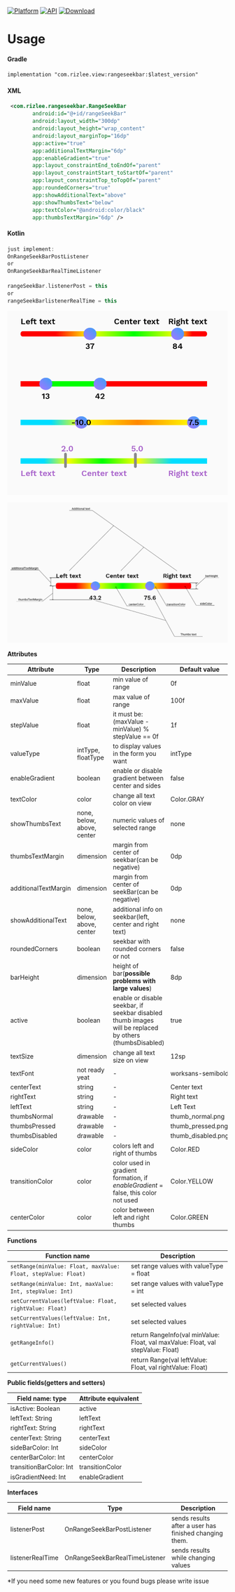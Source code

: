 [![Platform](https://img.shields.io/badge/platform-Android-yellow.svg)](https://www.android.com)
[![API](https://img.shields.io/badge/API-21%2B-brightgreen.svg?style=flat)](https://android-arsenal.com/api?level=21)
[ ![Download](https://api.bintray.com/packages/rizlee/rangeseekbar/rangeseekbar/images/download.svg?version=1.0.0) ](https://bintray.com/rizlee/rangeseekbar/rangeseekbar/1.0.0/link)

# Usage
#### Gradle
```xml
implementation "com.rizlee.view:rangeseekbar:$latest_version"
```

#### XML
```xml
 <com.rizlee.rangeseekbar.RangeSeekBar
        android:id="@+id/rangeSeekBar"
        android:layout_width="300dp"
        android:layout_height="wrap_content"
        android:layout_marginTop="16dp"
        app:active="true"
        app:additionalTextMargin="6dp"
        app:enableGradient="true"
        app:layout_constraintEnd_toEndOf="parent"
        app:layout_constraintStart_toStartOf="parent"
        app:layout_constraintTop_toTopOf="parent"
        app:roundedCorners="true"
        app:showAdditionalText="above"
        app:showThumbsText="below"
        app:textColor="@android:color/black"
        app:thumbsTextMargin="6dp" />
```

#### Kotlin
```kotlin
just implement:
OnRangeSeekBarPostListener 
or
OnRangeSeekBarRealTimeListener
 
rangeSeekBar.listenerPost = this
or
rangeSeekBarlistenerRealTime = this
```

![alt text](example_2.png)

![alt text](example.png)

**Attributes**
                    
Attribute  | Type | Description | Default value
-----------|-------|-------------|-----------
minValue  | float | min value of range | 0f
maxValue  | float | max value of range | 100f
stepValue | float | it must be: (maxValue - minValue) % stepValue == 0f | 1f
valueType | intType, floatType | to display values in the form you want | intType
enableGradient | boolean | enable or disable gradient between center and sides | false
textColor | color | change all text color on view | Color.GRAY
showThumbsText | none, below, above, center | numeric values of selected range | none
thumbsTextMargin | dimension  | margin from center of seekbar(сan be negative) | 0dp
additionalTextMargin | dimension | margin from center of seekBar(сan be negative) | 0dp
showAdditionalText | none, below, above, center | additional info on seekbar(left, center and right text)  | none
roundedCorners | boolean | seekbar with rounded corners or not | false
barHeight | dimension | height of bar(**possible problems with large values**) | 8dp
active | boolean | enable or disable seekbar, if seekbar disabled thumb images will be replaced by others (thumbsDisabled) | true
textSize | dimension | change all text size on view | 12sp
textFont | not ready yeat | - | worksans-semibold
centerText | string | - | Center text
rightText | string | - | Right text
leftText | string | - | Left Text
thumbsNormal | drawable | - | thumb_normal.png
thumbsPressed | drawable | - | thumb_pressed.png
thumbsDisabled | drawable | - | thumb_disabled.png
sideColor | color | colors left and right of thumbs | Color.RED
transitionColor | color | color used in gradient formation, if *enableGradient* = false, this color not used | Color.YELLOW
centerColor | color | color between left and right thumbs | Color.GREEN

**Functions**

Function name | Description |
---------------- | ------------------------------ |
`setRange(minValue: Float, maxValue: Float, stepValue: Float)`      | set range values with valueType = float       |
`setRange(minValue: Int, maxValue: Int, stepValue: Int)`   | set range values with valueType = int     |
`setCurrentValues(leftValue: Float, rightValue: Float)` | set selected values
`setCurrentValues(leftValue: Int, rightValue: Int)` | set selected values
`getRangeInfo()` | return RangeInfo(val minValue: Float, val maxValue: Float, val stepValue: Float)
`getCurrentValues()` | return Range(val leftValue: Float, val rightValue: Float)

**Public fields(getters and setters)**

Field name: type | Attribute equivalent |
------------- | ------------- |
isActive: Boolean | active
leftText: String | leftText
rightText: String | rightText
centerText: String | centerText
sideBarColor: Int | sideColor
centerBarColor: Int | centerColor
transitionBarColor: Int | transitionColor
isGradientNeed: Int | enableGradient

**Interfaces**

Field name | Type | Description |
-------------| ------| -------------|
listenerPost | OnRangeSeekBarPostListener | sends results after a user has finished changing them.
listenerRealTime | OnRangeSeekBarRealTimeListener | sends results while changing values


*If you need some new features or you found bugs please write issue
